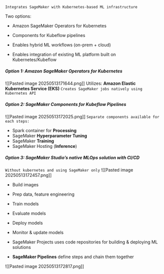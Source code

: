 `Integrates SageMaker with Kubernetes-based ML infrastructure`

Two options:
- Amazon SageMaker Operators for Kubernetes
- Components for Kubeflow pipelines


- Enables hybrid ML workflows (on-prem + cloud)
- Enables integration of existing ML platform built on Kubernetes/Kubeflow


##### Option 1: Amazon SageMaker Operators for Kubernetes
![[Pasted image 20250513171644.png]]
 Utilizes: **Amazon Elastic Kubernetes Service (EKS)**
`Creates SageMaker jobs natively using Kubernetes API`


##### Option 2: SageMaker Components for Kubeflow Pipelines
![[Pasted image 20250513172025.png]]
`Separate components available for each steps:`
- Spark container for **Processing**
- SageMaker **Hyperparameter Tuning**
- SageMaker **Training**
- SageMaker Hosting (**Inference**)

##### Option 3: SageMaker Studio’s native MLOps solution with CI/CD
`Without kubernetes and using SageMaker only`
![[Pasted image 20250513172457.png]]
- Build images 
- Prep data, feature engineering 
- Train models 
- Evaluate models 
- Deploy models 
- Monitor & update models


- SageMaker Projects uses code repositories for building & deploying ML solutions
- **SageMaker Pipelines** define steps and chain them together

![[Pasted image 20250513172817.png]]